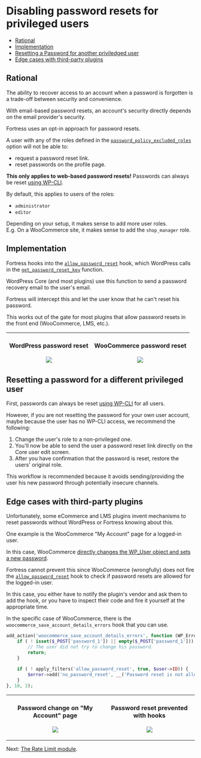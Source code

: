 # Disabling password resets for privileged users

<!-- TOC -->
* [Rational](#rational)
* [Implementation](#implementation)
* [Resetting a Password for another priviledged user](#resetting-a-password-for-a-different-priviledged-user)
* [Edge cases with third-party plugins](#edge-cases-with-third-party-plugins)
<!-- TOC -->

## Rational

The ability to recover access to an account when a password is forgotten is a trade-off between security and convenience.

With email-based password resets, an account's security directly depends on the email provider's security.

Fortress uses an opt-in approach for password resets.

A user with any of the roles defined in the [`password_policy_excluded_roles`](../../configuration/02_configuration_reference.md#password_policy_excluded_roles) option
will not be able to:

- request a password reset link.
- reset passwords on the profile page.

**This only applies to web-based password resets!** Passwords can always be reset [using WP-CLI](../../cli/readme.md#password-reset).

By default, this applies to users of the roles:

- `administrator`
- `editor`

Depending on your setup, it makes sense to add more user roles. <br>E.g. On a WooCommerce site, it makes sense to add the `shop_manager` role.



## Implementation

Fortress hooks into the [`allow_password_reset`](https://developer.wordpress.org/reference/hooks/allow_password_reset/) hook, which WordPress calls in the [`get_password_reset_key`](https://developer.wordpress.org/reference/functions/get_password_reset_key/) function.

WordPress Core (and most plugins) use this function to send a password recovery email to the user's email.

Fortress will intercept this and let the user know that he can't reset his password.

This works out of the gate for most plugins that allow password resets in the front end (WooCommerce, LMS, etc.).


| <br>WordPress password reset<br><br>![](../../_assets/images/no-pw-reset-link.png) | <br>WooCommerce password reset<br><br>![](../../_assets/images/woocommerce-no-pw-reset.png) |
|------------------------------------------------------------------------------------|---------------------------------------------------------------------------------------------|


## Resetting a password for a different privileged user

First, passwords can always be reset [using WP-CLI](../../cli/readme.md#password-reset) for all users.

However, if you are not resetting the password for your own user account, maybe because
the user has no WP-CLI access, we recommend the following:

1. Change the user's role to a non-privileged one.
2. You'll now be able to send the user a password reset link directly on the Core user edit screen.
3. After you have confirmation that the password is reset, restore the users' original role.

This workflow is recommended because it avoids sending/providing the user his new password through potentially insecure channels.

## Edge cases with third-party plugins

Unfortunately, some eCommerce and LMS plugins invent mechanisms to reset passwords without WordPress or Fortress knowing about this.

One example is the WooCommerce "My Account" page for a logged-in user.

In this case, WooCommerce [directly changes the WP_User object and sets a new password](https://github.com/wp-plugins/woocommerce/blob/master/includes/class-wc-form-handler.php#L231).

Fortress cannot prevent this since WooCommerce (wrongfully) does not fire the [`allow_password_reset`](https://developer.wordpress.org/reference/hooks/allow_password_reset/) hook to check if password resets are allowed for the logged-in user.

In this case, you either have to notify the plugin's vendor and ask them to add the hook, or you have to inspect
their code and fire it yourself at the appropriate time.

In the specific case of WooCommerce, there is the `woocommerce_save_account_details_errors` hook that you can use.

```php
add_action('woocommerce_save_account_details_errors', function (WP_Error $error, stdClass $user) {
    if ( ! isset($_POST['password_1']) || empty($_POST['password_1'])) {
        // The user did not try to change his password.
        return;
    }
    
    if ( ! apply_filters('allow_password_reset', true, $user->ID)) {
        $error->add('no_password_reset', __('Password reset is not allowed for this user'));
    }
}, 10, 2);
```


| <br>Password change on "My Account" page<br><br>![](../../_assets/images/woocommerce-my-account-pw-reset.png) | <br>Password reset prevented with hooks<br><br>![](../../_assets/images/woocommerce-my-account-correct.png) |
|---------------------------------------------------------------------------------------------------------------|-------------------------------------------------------------------------------------------------------------|

---

Next: [The Rate Limit module](../ratelimit/readme.md).
